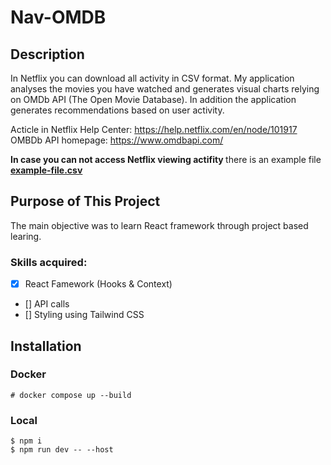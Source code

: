 # Nav-OMDB

## Description
In Netflix you can download all activity in CSV format. My application analyses the movies you have watched and generates visual charts relying on OMDb API (The Open Movie Database). In addition the application generates recommendations based on user activity.

Acticle in Netflix Help Center: https://help.netflix.com/en/node/101917 <br>
OMBDb API homepage: https://www.omdbapi.com/

<b> In case you can not access Netflix viewing actifity </b>
there is an example file <u><b> example-file.csv </b></u>


## Purpose of This Project
The main objective was to learn React framework through project based learing.

### Skills acquired:
- [x] React Famework (Hooks & Context) <br>
- [] API calls <br>
- [] Styling using Tailwind CSS <br>

## Installation
### Docker
```# docker compose up --build```
### Local
```$ npm i``` <br>
```$ npm run dev -- --host```
